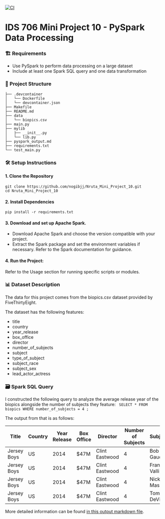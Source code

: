 [![CI](https://github.com/nogibjj/Nruta_Mini_Project_10/actions/workflows/cicd.yml/badge.svg)](https://github.com/nogibjj/Nruta_Mini_Project_10/actions/workflows/cicd.yml)

# IDS 706 Mini Project 10 - PySpark Data Processing

### 🏗️ Requirements
- Use PySpark to perform data processing on a large dataset
- Include at least one Spark SQL query and one data transformation

### 📂 Project Structure
```
├── .devcontainer
│   └── Dockerfile
│   └── devcontainer.json
├── Makefile
├── README.md
├── data
│   └── biopics.csv
├── main.py
├── mylib
│   ├── __init__.py
│   └── lib.py
├── pyspark_output.md
├── requirements.txt
└── test_main.py
```

### 🛠️ Setup Instructions
#### 1. Clone the Repository
```
git clone https://github.com/nogibjj/Nruta_Mini_Project_10.git
cd Nruta_Mini_Project_10
```

#### 2. Install Dependencies
```
pip install -r requirements.txt
```

#### 3. Download and set up Apache Spark.
- Download Apache Spark and choose the version compatible with your project.
- Extract the Spark package and set the environment variables if necessary. Refer to the Spark documentation for guidance.

#### 4.	Run the Project:
Refer to the Usage section for running specific scripts or modules.

### 📊 Dataset Description
The data for this project comes from the biopics.csv dataset provided by FiveThirtyEight.

The dataset has the following features:
- title
- country
- year_release
- box_office
- director
- number_of_subjects
- subject
- type_of_subject
- subject_race
- subject_sex
- lead_actor_actress

### 🗃️ Spark SQL Query
I constructed the following query to analyze the average release year of the biopics alongside the number of subjects they feature:
``` SELECT * FROM biopics WHERE number_of_subjects = 4 ;```

The output from that is as follows:

| Title        | Country | Year Release | Box Office | Director        | Number of Subjects | Subject       | Type of Subject | Subject Race | Subject Sex | Lead Actor/Actress |
|--------------|---------|--------------|------------|-----------------|--------------------|---------------|-----------------|--------------|-------------|---------------------|
| Jersey Boys  | US      | 2014         | $47M       | Clint Eastwood  | 4                  | Bob Gaudio    | Musician        | White        | Male        | Erich Bergen        |
| Jersey Boys  | US      | 2014         | $47M       | Clint Eastwood  | 4                  | Frankie Valli | Musician        | White        | Male        | John Lloyd Young    |
| Jersey Boys  | US      | 2014         | $47M       | Clint Eastwood  | 4                  | Nick Massi    | Musician        | White        | Male        | Michael Lomenda     |
| Jersey Boys  | US      | 2014         | $47M       | Clint Eastwood  | 4                  | Tommy DeVito  | Musician        | White        | Male        | Vincent Piazza      |

More detailed information can be found [in this output markdown file](pyspark_output.md).
